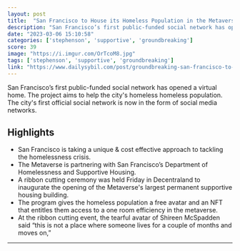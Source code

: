 ```yaml
---
layout: post
title:  "San Francisco to House its Homeless Population in the Metaverse"
description: "San Francisco’s first public-funded social network has opened a virtual home. The project aims to help the city's homeless homeless population. The city's first official social network is now in the form of social media networks."
date: "2023-03-06 15:10:58"
categories: ['stephenson', 'supportive', 'groundbreaking']
score: 39
image: "https://i.imgur.com/OrTcoM8.jpg"
tags: ['stephenson', 'supportive', 'groundbreaking']
link: "https://www.dailysybil.com/post/groundbreaking-san-francisco-to-house-its-homeless-population-in-the-metaverse"
---
```


San Francisco’s first public-funded social network has opened a virtual home. The project aims to help the city's homeless homeless population. The city's first official social network is now in the form of social media networks.

## Highlights

- San Francisco is taking a unique & cost effective approach to tackling the homelessness crisis.
- The Metaverse is partnering with San Francisco’s Department of Homelessness and Supportive Housing.
- A ribbon cutting ceremony was held Friday in Decentraland to inaugurate the opening of the Metaverse's largest permanent supportive housing building.
- The program gives the homeless population a free avatar and an NFT that entitles them access to a one room efficiency in the metaverse.
- At the ribbon cutting event, the tearful avatar of Shireen McSpadden said “this is not a place where someone lives for a couple of months and moves on,”

---
